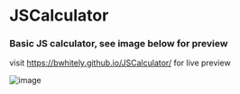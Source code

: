 # JSCalculator

### Basic JS calculator, see image below for preview

visit https://bwhitely.github.io/JSCalculator/ for live preview

![image](https://puu.sh/HJnKp/e653fc4000.png)
